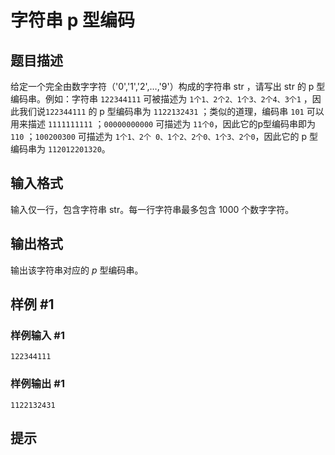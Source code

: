 # 字符串 p 型编码

## 题目描述

给定一个完全由数字字符（'0','1','2',…,'9'）构成的字符串 str ，请写出 str 的 p 型编码串。例如：字符串 `122344111` 可被描述为 `1个1、2个2、1个3、2个4、3个1` ，因此我们说`122344111` 的 p 型编码串为 `1122132431` ；类似的道理，编码串 `101` 可以用来描述 `1111111111` ；`00000000000` 可描述为 `11个0`，因此它的p型编码串即为 `110` ；`100200300` 可描述为 `1个1、2个 0、1个2、2个0、1个3、2个0`，因此它的 p 型编码串为 `112012201320`。

## 输入格式

输入仅一行，包含字符串 str。每一行字符串最多包含 $1000$ 个数字字符。

## 输出格式

输出该字符串对应的 $p$ 型编码串。

## 样例 #1

### 样例输入 #1
```
122344111
```

### 样例输出 #1

```
1122132431
```

## 提示


